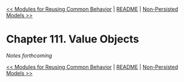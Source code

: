 [&lt;&lt; Modules for Reusing Common Behavior](ch110-modules-for-reusing-common-behavior.md) | [README](README.md) | [Non-Persisted Models &gt;&gt;](ch112-non-persisted-models.md)

# Chapter 111. Value Objects

*Notes forthcoming*

[&lt;&lt; Modules for Reusing Common Behavior](ch110-modules-for-reusing-common-behavior.md) | [README](README.md) | [Non-Persisted Models &gt;&gt;](ch112-non-persisted-models.md)